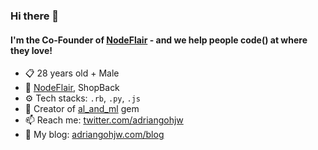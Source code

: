 ### Hi there 👋

#### I'm the Co-Founder of [NodeFlair](https://nodeflair.com/) - and we help people code() at where they love!

- 📋 28 years old + Male
- 🏢 [NodeFlair](https://nodeflair.com/), ShopBack
- ⚙️ Tech stacks: `.rb`, `.py`, `.js`
- 💎 Creator of [al_and_ml](https://github.com/adriangohjw/ai_and_ml) gem 
- 📫 Reach me: [twitter.com/adriangohjw](https://twitter.com/adriangohjw)
- 📓 My blog: [adriangohjw.com/blog](https://adriangohjw.com/blog)
